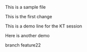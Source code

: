 This is a sample file

This is the first change

This is a demo line for the KT session

Here is another demo

branch feature22